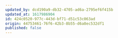 ```yaml
---
updated_by: dcd190a9-db32-4705-ad6a-2795ef6f415b
updated_at: 1617986904
id: 424c0520-977c-443d-bf71-d51c53c063ad
origin: 44753461-76f6-42b3-8b55-d6a8ec532df1
published: false
---
```

